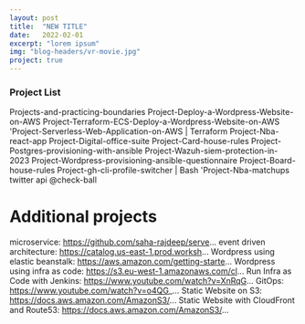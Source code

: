```yaml
---
layout: post
title:  "NEW TITLE"
date:   2022-02-01
excerpt: "lorem ipsum"
img: "blog-headers/vr-movie.jpg" 
project: true  
---
```




### Project List  
 Projects-and-practicing-boundaries
 Project-Deploy-a-Wordpress-Website-on-AWS 
 Project-Terraform-ECS-Deploy-a-Wordpress-Website-on-AWS
'Project-Serverless-Web-Application-on-AWS | Terraform
 Project-Nba-react-app
 Project-Digital-office-suite
 Project-Card-house-rules
 Project-Postgres-provisioning-with-ansible
 Project-Wazuh-siem-protection-in-2023
 Project-Wordpress-provisioning-ansible-questionnaire
 Project-Board-house-rules
 Project-gh-cli-profile-switcher | Bash
'Project-Nba-matchups twitter api @check-ball
 
 # Additional projects 
 microservice: https://github.com/saha-rajdeep/serve... 
event driven architecture: https://catalog.us-east-1.prod.worksh... 
Wordpress using elastic beanstalk: https://aws.amazon.com/getting-starte... 
Wordpress using infra as code: https://s3.eu-west-1.amazonaws.com/cl...
Run Infra as Code with Jenkins: https://www.youtube.com/watch?v=XnRqG...
GitOps: https://www.youtube.com/watch?v=o4QG_...
Static Website on S3: https://docs.aws.amazon.com/AmazonS3/...
Static Website with CloudFront and Route53: https://docs.aws.amazon.com/AmazonS3/...

